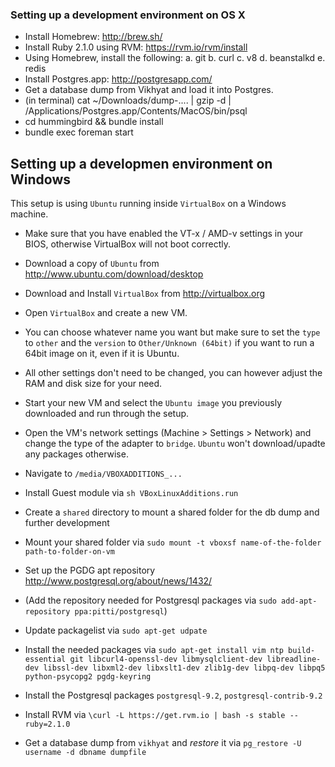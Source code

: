 ### Setting up a development environment on OS X

* Install Homebrew: http://brew.sh/
* Install Ruby 2.1.0 using RVM: https://rvm.io/rvm/install
* Using Homebrew, install the following:
  a. git
  b. curl
  c. v8
  d. beanstalkd
  e. redis
* Install Postgres.app: http://postgresapp.com/
* Get a database dump from Vikhyat and load it into Postgres.
* (in terminal) cat ~/Downloads/dump-.... | gzip -d | /Applications/Postgres.app/Contents/MacOS/bin/psql
* cd hummingbird && bundle install
* bundle exec foreman start

## Setting up a developmen environment on Windows
This setup is using `Ubuntu` running inside `VirtualBox` on a Windows machine.


* Make sure that you have enabled the VT-x / AMD-v settings in your BIOS, otherwise VirtualBox will not boot correctly.
* Download a copy of `Ubuntu` from http://www.ubuntu.com/download/desktop


* Download and Install `VirtualBox` from http://virtualbox.org
* Open `VirtualBox` and create a new VM.
 * You can choose whatever name you want but make sure to set the `type` to `other` and the `version` to `Other/Unknown (64bit)` if you want to run a 64bit image on it, even if it is Ubuntu.
 * All other settings don't need to be changed, you can however adjust the RAM and disk size for your need.
* Start your new VM and select the `Ubuntu image` you previously downloaded and run through the setup.
* Open the VM's network settings (Machine > Settings > Network) and change the type of the adapter to `bridge`. `Ubuntu` won't download/upadte any packages otherwise.
* Navigate to `/media/VBOXADDITIONS_...`
* Install Guest module via `sh VBoxLinuxAdditions.run`
* Create a `shared` directory to mount a shared folder for the db dump and further development
* Mount your shared folder via `sudo mount -t vboxsf name-of-the-folder path-to-folder-on-vm`
* Set up the PGDG apt repository http://www.postgresql.org/about/news/1432/
* (Add the repository needed for Postgresql packages via `sudo add-apt-repository ppa:pitti/postgresql`)
* Update packagelist via `sudo apt-get udpate`
* Install the needed packages via `sudo apt-get install vim ntp build-essential git libcurl4-openssl-dev libmysqlclient-dev libreadline-dev libssl-dev libxml2-dev libxslt1-dev zlib1g-dev libpq-dev libpq5 python-psycopg2 pgdg-keyring`
* Install the Postgresql packages `postgresql-9.2`, `postgresql-contrib-9.2`
* Install RVM via `\curl -L https://get.rvm.io | bash -s stable --ruby=2.1.0`
* Get a database dump from `vikhyat` and *restore* it via `pg_restore -U username -d dbname dumpfile`
